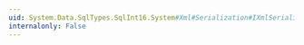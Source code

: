 ```yaml
---
uid: System.Data.SqlTypes.SqlInt16.System#Xml#Serialization#IXmlSerializable#GetSchema
internalonly: False
---
```

